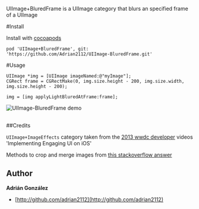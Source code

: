 UIImage+BluredFrame is a UIImage category that blurs an specified frame of a UIImage

#Install

Install with [cocoapods](http://cocoapods.org/)

```
pod 'UIImage+BluredFrame', git: 'https://github.com/Adrian2112/UIImage-BluredFrame.git'
```


#Usage

```
UIImage *img = [UIImage imageNamed:@"myImage"];
CGRect frame = CGRectMake(0, img.size.height - 200, img.size.width, img.size.height - 200);
    
img = [img applyLightBluredAtFrame:frame];

```

<img src="https://raw.github.com/Adrian2112/UIImage-BluredFrame/master/demo_image.png" alt="UIImage-BluredFrame demo" title="UIImage-BluredFrame demo" style="display:block; margin: 10px auto 30px auto; align:center">


##Credits

`UIImage+ImageEffects` category taken from the [2013 wwdc developer](https://developer.apple.com/wwdc/videos/)
videos 'Implementing Engaging UI on iOS'

Methods to crop and merge images from [this stackoverflow answer](http://stackoverflow.com/a/14108694/1293623)


## Author
**Adrián González**

+ [http://github.com/adrian2112](http://github.com/adrian2112)
